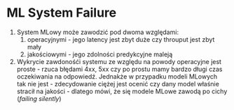 # ML System Failure
1. System MLowy może zawodzić pod dwoma względami:
   1) operacyjnymi - jego latency jest zbyt duże czy throuput jest zbyt mały
   2) jakościowymi - jego zdolności predykcyjne maleją
2. Wykrycie zawdonośći systemu ze względu na powody operacyjne jest proste - rzuca błędami 4xx, 5xx czy po prostu mamy bardzo długi czas oczekiwania na odpowiedź. Jednakże w przypadku modeli MLowych tak nie jest - zdecydowanie ciężej jest ocenić czy dany model właśnie stracił na jakości - dlatego mówi, że się modele MLowe zawodą po cichy (*failing silently*) 